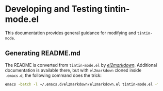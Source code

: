 # Developing and Testing tintin-mode.el

This documentation provides general guidance for modifying and `tintin-mode`.

## Generating README.md

The README is converted from `tintin-mode.el` by [*el2markdown*](https://github.com/Lindydancer/el2markdown). Additional documentation is available there, but with `el2markdown` cloned inside `.emacs.d`, the following command does the trick:

```bash
emacs -batch -l ~/.emacs.d/el2markdown/el2markdown.el tintin-mode.el -f el2markdown-write-readme
```
